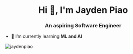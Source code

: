 <h1 align="center">Hi 👋, I'm Jayden Piao</h1>
<h3 align="center">An aspiring Software Engineer</h3>

- 🌱 I’m currently learning **ML and AI**

<p>&nbsp;<img align="center" src="https://github-readme-stats.vercel.app/api?username=jaydenpiao&show_icons=true&locale=en" alt="jaydenpiao" /></p>
